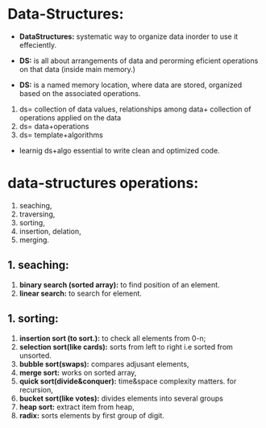 # Data-Structures:

* **DataStructures:** systematic way to organize data inorder to use it effeciently.

* **DS:** is all about arrangements of data and perorming eficient operations on that data (inside main memory.)

* **DS:** is a named memory location, where data are stored, organized based on the associated operations. 

1. ds= collection of data values, relationships among data+ collection of operations applied on the data
2. ds= data+operations
3. ds= template+algorithms

* learnig ds+algo essential to write clean and optimized code.

# data-structures operations:

 1.	seaching,
 2.	traversing,
 3.	sorting,
 4. insertion, delation,
 5. merging.

## 1. seaching:

1. **binary search (sorted array):**	to find position of an element.
2. **linear search:** to search for element. 

## 1. sorting:

1. **insertion sort (to sort.):** to check all elements from 0-n;
2. **selection sort(like cards):** sorts from left to right i.e sorted from unsorted.
3. **bubble sort(swaps):** compares adjusant elements,
4. **merge sort:** works on sorted array,
5. **quick sort(divide&conquer):**  time&space complexity matters. for recursion,
6. **bucket sort(like votes):** divides elements into several groups
7. **heap sort:** extract item from heap,
8. **radix:** sorts elements by first group of digit.
